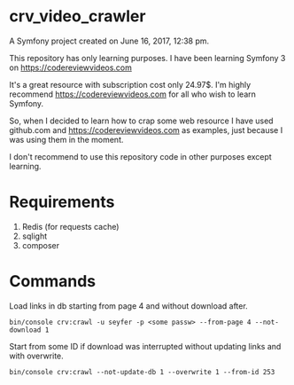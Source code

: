 crv_video_crawler
=================

A Symfony project created on June 16, 2017, 12:38 pm.

This repository has only learning purposes.
I have been learning Symfony 3 on https://codereviewvideos.com

It's a great resource with subscription cost only  24.97$.
I'm highly recommend https://codereviewvideos.com for all who wish to learn Symfony.

So, when I decided to learn how to crap some web resource I have used github.com and 
https://codereviewvideos.com as examples, just because I was using them in the moment.

I don't recommend to use this repository code in other purposes except learning.

Requirements
============

1. Redis (for requests cache)
2. sqlight
3. composer

Commands
========

Load links in db starting from page 4 and without download after.
```
bin/console crv:crawl -u seyfer -p <some passw> --from-page 4 --not-download 1
```

Start from some ID if download was interrupted without updating links
and with overwrite.
```
bin/console crv:crawl --not-update-db 1 --overwrite 1 --from-id 253
```
